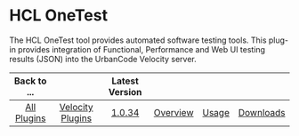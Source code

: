 
# HCL OneTest

The HCL OneTest tool provides automated software testing tools. This plug-in provides integration of Functional, Performance and Web UI testing results (JSON) into the UrbanCode Velocity server.

|Back to ...||Latest Version||||
| :---: | :---: | :---: | :---: | :---: | :---: |
|[All Plugins](../../index.md)|[Velocity Plugins](../README.md)|[1.0.34](https://raw.githubusercontent.com/UrbanCode/IBM-UCV-PLUGINS/main/files/ucv-ext-onetest/ucv-ext-onetest-1.0.34.tar.7z.001)|[Overview](overview.md)|[Usage](usage.md)|[Downloads](downloads.md)|
